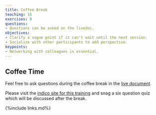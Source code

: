 ```yaml
---
title: Coffee Break
teaching: 15
exercises: 0
questions:
- Questions can be asked on the livedoc.
objectives:  
- Clarify a vague point if it can't wait until the next session.
- Socialize with other participants to add perspective.
keypoints:
- Networking with colleagues is essential.
---
```


## Coffee Time

Feel free to ask questions during the coffee break in the [live document](https://docs.google.com/document/d/1dEn_JrGc9bZmzWzXcWzU1taTy41fQxZD19xGEmz_rrs/edit#heading=h.f0jxtlpw51py).

Please visit the [indico site for this training](https://indico.fnal.gov/event/54191/timetable/#20220512) and snag a six question quiz which will be discussed after the break.


{%include links.md%} 

